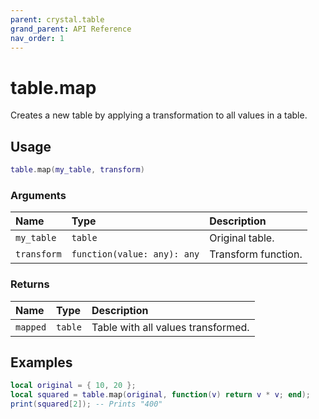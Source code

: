 ```yaml
---
parent: crystal.table
grand_parent: API Reference
nav_order: 1
---
```


# table.map

Creates a new table by applying a transformation to all values in a table.

## Usage

```lua
table.map(my_table, transform)
```

### Arguments

| Name        | Type                        | Description         |
| :---------- | :-------------------------- | :------------------ |
| `my_table`  | `table`                     | Original table.     |
| `transform` | `function(value: any): any` | Transform function. |

### Returns

| Name     | Type    | Description                        |
| :------- | :------ | :--------------------------------- |
| `mapped` | `table` | Table with all values transformed. |

## Examples

```lua
local original = { 10, 20 };
local squared = table.map(original, function(v) return v * v; end);
print(squared[2]); -- Prints "400"
```
